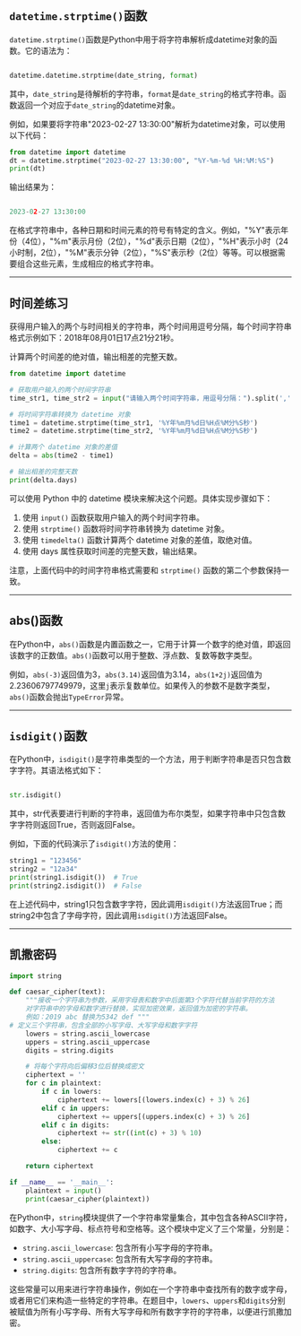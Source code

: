 ## `datetime.strptime()`函数

`datetime.strptime()`函数是Python中用于将字符串解析成datetime对象的函数。它的语法为：

```python

datetime.datetime.strptime(date_string, format)
```

其中，`date_string`是待解析的字符串，`format`是`date_string`的格式字符串。函数返回一个对应于`date_string`的datetime对象。

例如，如果要将字符串"2023-02-27 13:30:00"解析为datetime对象，可以使用以下代码：

```python
from datetime import datetime
dt = datetime.strptime("2023-02-27 13:30:00", "%Y-%m-%d %H:%M:%S")
print(dt)
```

输出结果为：

```python

2023-02-27 13:30:00
```

在格式字符串中，各种日期和时间元素的符号有特定的含义。例如，"%Y"表示年份（4位），"%m"表示月份（2位），"%d"表示日期（2位），"%H"表示小时（24小时制，2位），"%M"表示分钟（2位），"%S"表示秒（2位）等等。可以根据需要组合这些元素，生成相应的格式字符串。



---

## 时间差练习

获得用户输入的两个与时间相关的字符串，两个时间用逗号分隔，每个时间字符串格式示例如下：2018年08月01日17点21分21秒。‪‬‪‬‪‬‪‬‪‬‮‬‪‬‫‬‪‬‪‬‪‬‪‬‪‬‮‬‪‬‭‬‪‬‪‬‪‬‪‬‪‬‮‬‫‬‪‬‪‬‪‬‪‬‪‬‪‬‮‬‫‬‫‬‪‬‪‬‪‬‪‬‪‬‮‬‪‬‫‬‪‬‪‬‪‬‪‬‪‬‮‬‫‬‫‬‪‬‪‬‪‬‪‬‪‬‮‬‫‬‫‬ 

计算两个时间差的绝对值，输出相差的完整天数。

```python
from datetime import datetime

# 获取用户输入的两个时间字符串
time_str1, time_str2 = input("请输入两个时间字符串，用逗号分隔：").split(',')

# 将时间字符串转换为 datetime 对象
time1 = datetime.strptime(time_str1, '%Y年%m月%d日%H点%M分%S秒')
time2 = datetime.strptime(time_str2, '%Y年%m月%d日%H点%M分%S秒')

# 计算两个 datetime 对象的差值
delta = abs(time2 - time1)

# 输出相差的完整天数
print(delta.days)

```

可以使用 Python 中的 datetime 模块来解决这个问题。具体实现步骤如下：

1. 使用 `input()` 函数获取用户输入的两个时间字符串。
2. 使用 `strptime()` 函数将时间字符串转换为 datetime 对象。
3. 使用 `timedelta()` 函数计算两个 datetime 对象的差值，取绝对值。
4. 使用 days 属性获取时间差的完整天数，输出结果。

注意，上面代码中的时间字符串格式需要和 `strptime()` 函数的第二个参数保持一致。



---

## abs()函数

在Python中，`abs()`函数是内置函数之一，它用于计算一个数字的绝对值，即返回该数字的正数值。`abs()`函数可以用于整数、浮点数、复数等数字类型。

例如，`abs(-3)`返回值为3，`abs(3.14)`返回值为3.14，`abs(1+2j)`返回值为2.23606797749979，这里`j`表示复数单位。如果传入的参数不是数字类型，`abs()`函数会抛出`TypeError`异常。



---

## `isdigit()`函数

在Python中，`isdigit()`是字符串类型的一个方法，用于判断字符串是否只包含数字字符。其语法格式如下：

```python

str.isdigit()
```

其中，str代表要进行判断的字符串，返回值为布尔类型，如果字符串中只包含数字字符则返回True，否则返回False。

例如，下面的代码演示了`isdigit()`方法的使用：

```python
string1 = "123456"
string2 = "12a34"
print(string1.isdigit())  # True
print(string2.isdigit())  # False
```

在上述代码中，string1只包含数字字符，因此调用`isdigit()`方法返回True；而string2中包含了字母字符，因此调用`isdigit()`方法返回False。



---

## 凯撒密码

```python
import string

def caesar_cipher(text):
    """接收一个字符串为参数，采用字母表和数字中后面第3个字符代替当前字符的方法
    对字符串中的字母和数字进行替换，实现加密效果，返回值为加密的字符串。
    例如：2019 abc 替换为5342 def """
# 定义三个字符串，包含全部的小写字母、大写字母和数字字符
    lowers = string.ascii_lowercase
    uppers = string.ascii_uppercase
    digits = string.digits

    # 将每个字符向后偏移3位后替换成密文
    ciphertext = ''
    for c in plaintext:
        if c in lowers:
            ciphertext += lowers[(lowers.index(c) + 3) % 26]
        elif c in uppers:
            ciphertext += uppers[(uppers.index(c) + 3) % 26]
        elif c in digits:
            ciphertext += str((int(c) + 3) % 10)
        else:
            ciphertext += c

    return ciphertext

if __name__ == '__main__':
    plaintext = input()
    print(caesar_cipher(plaintext))
```

在Python中，`string`模块提供了一个字符串常量集合，其中包含各种ASCII字符，如数字、大小写字母、标点符号和空格等。这个模块中定义了三个常量，分别是：

- `string.ascii_lowercase`: 包含所有小写字母的字符串。
- `string.ascii_uppercase`: 包含所有大写字母的字符串。
- `string.digits`: 包含所有数字字符的字符串。

这些常量可以用来进行字符串操作，例如在一个字符串中查找所有的数字或字母，或者用它们来构造一些特定的字符串。在题目中，`lowers`、`uppers`和`digits`分别被赋值为所有小写字母、所有大写字母和所有数字字符的字符串，以便进行凯撒加密。